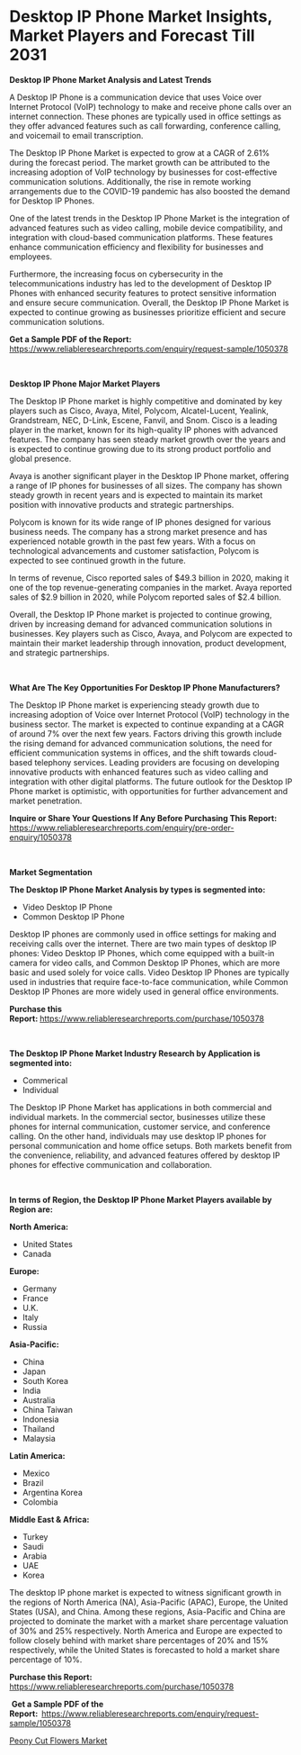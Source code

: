 <p><h1>Desktop IP Phone Market Insights, Market Players and Forecast Till 2031</h1></p><p><strong>Desktop IP Phone Market Analysis and Latest Trends</strong></p>
<p><p>A Desktop IP Phone is a communication device that uses Voice over Internet Protocol (VoIP) technology to make and receive phone calls over an internet connection. These phones are typically used in office settings as they offer advanced features such as call forwarding, conference calling, and voicemail to email transcription.</p><p>The Desktop IP Phone Market is expected to grow at a CAGR of 2.61% during the forecast period. The market growth can be attributed to the increasing adoption of VoIP technology by businesses for cost-effective communication solutions. Additionally, the rise in remote working arrangements due to the COVID-19 pandemic has also boosted the demand for Desktop IP Phones.</p><p>One of the latest trends in the Desktop IP Phone Market is the integration of advanced features such as video calling, mobile device compatibility, and integration with cloud-based communication platforms. These features enhance communication efficiency and flexibility for businesses and employees.</p><p>Furthermore, the increasing focus on cybersecurity in the telecommunications industry has led to the development of Desktop IP Phones with enhanced security features to protect sensitive information and ensure secure communication. Overall, the Desktop IP Phone Market is expected to continue growing as businesses prioritize efficient and secure communication solutions.</p></p>
<p><strong>Get a Sample PDF of the Report:&nbsp;</strong> <a href="https://www.reliableresearchreports.com/enquiry/request-sample/1050378">https://www.reliableresearchreports.com/enquiry/request-sample/1050378</a></p>
<p>&nbsp;</p>
<p><strong>Desktop IP Phone Major Market Players</strong></p>
<p><p>The Desktop IP Phone market is highly competitive and dominated by key players such as Cisco, Avaya, Mitel, Polycom, Alcatel-Lucent, Yealink, Grandstream, NEC, D-Link, Escene, Fanvil, and Snom. Cisco is a leading player in the market, known for its high-quality IP phones with advanced features. The company has seen steady market growth over the years and is expected to continue growing due to its strong product portfolio and global presence.</p><p>Avaya is another significant player in the Desktop IP Phone market, offering a range of IP phones for businesses of all sizes. The company has shown steady growth in recent years and is expected to maintain its market position with innovative products and strategic partnerships.</p><p>Polycom is known for its wide range of IP phones designed for various business needs. The company has a strong market presence and has experienced notable growth in the past few years. With a focus on technological advancements and customer satisfaction, Polycom is expected to see continued growth in the future.</p><p>In terms of revenue, Cisco reported sales of $49.3 billion in 2020, making it one of the top revenue-generating companies in the market. Avaya reported sales of $2.9 billion in 2020, while Polycom reported sales of $2.4 billion.</p><p>Overall, the Desktop IP Phone market is projected to continue growing, driven by increasing demand for advanced communication solutions in businesses. Key players such as Cisco, Avaya, and Polycom are expected to maintain their market leadership through innovation, product development, and strategic partnerships.</p></p>
<p>&nbsp;</p>
<p><strong>What Are The Key Opportunities For Desktop IP Phone Manufacturers?</strong></p>
<p><p>The Desktop IP Phone market is experiencing steady growth due to increasing adoption of Voice over Internet Protocol (VoIP) technology in the business sector. The market is expected to continue expanding at a CAGR of around 7% over the next few years. Factors driving this growth include the rising demand for advanced communication solutions, the need for efficient communication systems in offices, and the shift towards cloud-based telephony services. Leading providers are focusing on developing innovative products with enhanced features such as video calling and integration with other digital platforms. The future outlook for the Desktop IP Phone market is optimistic, with opportunities for further advancement and market penetration.</p></p>
<p><strong>Inquire or Share Your Questions If Any Before Purchasing This Report:</strong> <a href="https://www.reliableresearchreports.com/enquiry/pre-order-enquiry/1050378">https://www.reliableresearchreports.com/enquiry/pre-order-enquiry/1050378</a></p>
<p>&nbsp;</p>
<p><strong>Market Segmentation</strong></p>
<p><strong>The Desktop IP Phone Market Analysis by types is segmented into:</strong></p>
<p><ul><li>Video Desktop IP Phone</li><li>Common Desktop IP Phone</li></ul></p>
<p><p>Desktop IP phones are commonly used in office settings for making and receiving calls over the internet. There are two main types of desktop IP phones: Video Desktop IP Phones, which come equipped with a built-in camera for video calls, and Common Desktop IP Phones, which are more basic and used solely for voice calls. Video Desktop IP Phones are typically used in industries that require face-to-face communication, while Common Desktop IP Phones are more widely used in general office environments.</p></p>
<p><strong>Purchase this Report:&nbsp;</strong><a href="https://www.reliableresearchreports.com/purchase/1050378">https://www.reliableresearchreports.com/purchase/1050378</a></p>
<p>&nbsp;</p>
<p><strong>The Desktop IP Phone Market Industry Research by Application is segmented into:</strong></p>
<p><ul><li>Commerical</li><li>Individual</li></ul></p>
<p><p>The Desktop IP Phone Market has applications in both commercial and individual markets. In the commercial sector, businesses utilize these phones for internal communication, customer service, and conference calling. On the other hand, individuals may use desktop IP phones for personal communication and home office setups. Both markets benefit from the convenience, reliability, and advanced features offered by desktop IP phones for effective communication and collaboration.</p></p>
<p>&nbsp;</p>
<p><strong>In terms of Region, the Desktop IP Phone Market Players available by Region are:</strong></p>
<p>
    <p> <strong> North America: </strong>
        <ul>
            <li>United States</li>
            <li>Canada</li>
        </ul>
        </p> 
    <p> <strong> Europe: </strong>
        <ul>
            <li>Germany</li>
            <li>France</li>
            <li>U.K.</li>
            <li>Italy</li>
            <li>Russia</li>
        </ul>
        </p> 
    <p> <strong> Asia-Pacific: </strong>
        <ul>
            <li>China</li>
            <li>Japan</li>
            <li>South Korea</li>
            <li>India</li>
            <li>Australia</li>
            <li>China Taiwan</li>
            <li>Indonesia</li>
            <li>Thailand</li>
            <li>Malaysia</li>
        </ul>
        </p> 
    <p> <strong> Latin America: </strong>
        <ul>
            <li>Mexico</li>
            <li>Brazil</li>
            <li>Argentina Korea</li>
            <li>Colombia</li>
        </ul>
        </p> 
    <p> <strong> Middle East & Africa: </strong>
        <ul>
            <li>Turkey</li>
            <li>Saudi</li>
            <li>Arabia</li>
            <li>UAE</li>
            <li>Korea</li>
        </ul>
    </p>
    </p>
<p><p>The desktop IP phone market is expected to witness significant growth in the regions of North America (NA), Asia-Pacific (APAC), Europe, the United States (USA), and China. Among these regions, Asia-Pacific and China are projected to dominate the market with a market share percentage valuation of 30% and 25% respectively. North America and Europe are expected to follow closely behind with market share percentages of 20% and 15% respectively, while the United States is forecasted to hold a market share percentage of 10%.</p></p>
<p><strong>Purchase this Report: </strong><a href="https://www.reliableresearchreports.com/purchase/1050378">https://www.reliableresearchreports.com/purchase/1050378</a></p>
<p>&nbsp;<strong>Get a Sample PDF of the Report:&nbsp;&nbsp;</strong><a href="https://www.reliableresearchreports.com/enquiry/request-sample/1050378">https://www.reliableresearchreports.com/enquiry/request-sample/1050378</a></p>
<p><strong></strong></p>
<p><p><a href="https://boundless-drawbridge-702.notion.site/Decoding-the-Peony-Cut-Flowers-Market-A-Deep-Dive-into-the-Latest-Market-Trends-Market-Segmentatio-3a74d806143a487684d7a6c39fe55c31">Peony Cut Flowers Market</a></p></p>